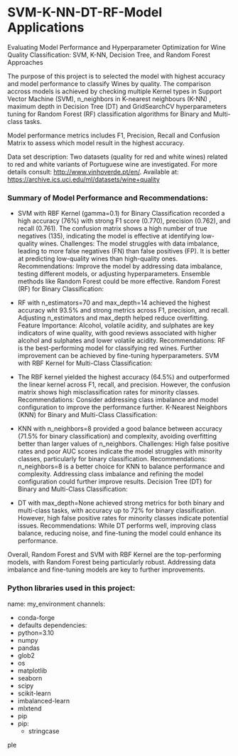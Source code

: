 # SVM-K-NN-DT-RF-Model Applications

Evaluating Model Performance and Hyperparameter Optimization for Wine Quality Classification: SVM, K-NN, Decision Tree, and Random Forest Approaches

The purpose of this project is to selected the model with highest accuracy and model performance to classify Wines by quality. The comparison accross models is achieved by checking multiple Kernel types in Support Vector Machine (SVM), n_neighbors in K-nearest neighbours (K-NN) , maximum depth in Decision Tree (DT) and GridSearchCV hyperparameters tuning for Random Forest (RF) classification algorithms for Binary and Multi-class tasks.

Model performance metrics includes F1, Precision, Recall and Confusion Matrix to assess which model result in the highest accuracy.

Data set description: Two datasets (quality for red and white wines) related to red and white variants of Portuguese wine are investigated. For more details consult: http://www.vinhoverde.pt/en/. Available at: https://archive.ics.uci.edu/ml/datasets/wine+quality


### Summary of Model Performance and Recommendations:

- SVM with RBF Kernel (gamma=0.1) for Binary Classification recorded a high accuracy (76%) with strong F1 score (0.770), precision (0.762), and recall (0.761). The confusion matrix shows a high number of true negatives (135), indicating the model is effective at identifying low-quality wines. Challenges: The model struggles with data imbalance, leading to more false negatives (FN) than false positives (FP). It is better at predicting low-quality wines than high-quality ones.
Recommendations: Improve the model by addressing data imbalance, testing different models, or adjusting hyperparameters. Ensemble methods like Random Forest could be more effective.
Random Forest (RF) for Binary Classification:

- RF with n_estimators=70 and max_depth=14 achieved the highest accuracy wht 93.5% and strong metrics across F1, precision, and recall. Adjusting n_estimators and max_depth helped reduce overfitting.
Feature Importance: Alcohol, volatile acidity, and sulphates are key indicators of wine quality, with good reviews associated with higher alcohol and sulphates and lower volatile acidity.
Recommendations: RF is the best-performing model for classifying red wines. Further improvement can be achieved by fine-tuning hyperparameters.
SVM with RBF Kernel for Multi-Class Classification:

- The RBF kernel yielded the highest accuracy (64.5%) and outperformed the linear kernel across F1, recall, and precision. However, the confusion matrix shows high misclassification rates for minority classes.
Recommendations: Consider addressing class imbalance and model configuration to improve the performance further.
K-Nearest Neighbors (KNN) for Binary and Multi-Class Classification:

- KNN with n_neighbors=8 provided a good balance between accuracy (71.5% for binary classification) and complexity, avoiding overfitting better than larger values of n_neighbors.
Challenges: High false positive rates and poor AUC scores indicate the model struggles with minority classes, particularly for binary classification.
Recommendations: n_neighbors=8 is a better choice for KNN to balance performance and complexity. Addressing class imbalance and refining the model configuration could further improve results.
Decision Tree (DT) for Binary and Multi-Class Classification:

- DT with max_depth=None achieved strong metrics for both binary and multi-class tasks, with accuracy up to 72% for binary classification. However, high false positive rates for minority classes indicate potential issues.
Recommendations: While DT performs well, improving class balance, reducing noise, and fine-tuning the model could enhance its performance.

Overall, Random Forest and SVM with RBF Kernel are the top-performing models, with Random Forest being particularly robust. Addressing data imbalance and fine-tuning models are key to further improvements.

### Python libraries used in this project:
name: my_environment
channels:
  - conda-forge
  - defaults
dependencies:
  - python=3.10
  - numpy
  - pandas
  - glob2
  - os
  - matplotlib
  - seaborn
  - scipy
  - scikit-learn
  - imbalanced-learn
  - mlxtend
  - pip
  - pip:
    - stringcase
   
  ple
